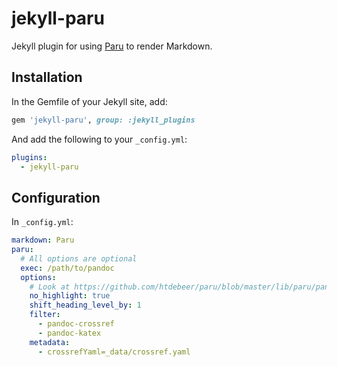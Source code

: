 # jekyll-paru

Jekyll plugin for using [Paru](https://github.com/htdebeer/paru) to render Markdown.

## Installation

In the Gemfile of your Jekyll site, add:

```ruby
gem 'jekyll-paru', group: :jekyll_plugins
```

And add the following to your `_config.yml`:

```yaml
plugins:
  - jekyll-paru
```

## Configuration

In `_config.yml`:

```yaml
markdown: Paru
paru:
  # All options are optional
  exec: /path/to/pandoc
  options:
    # Look at https://github.com/htdebeer/paru/blob/master/lib/paru/pandoc_options.yaml for all options
    no_highlight: true
    shift_heading_level_by: 1
    filter:
      - pandoc-crossref
      - pandoc-katex
    metadata:
      - crossrefYaml=_data/crossref.yaml
```
